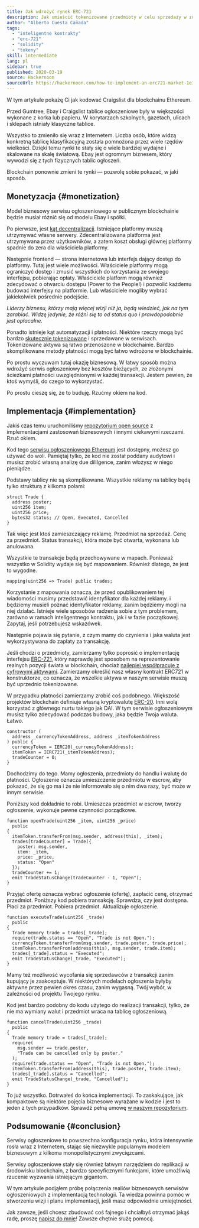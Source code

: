 ```yaml
---
title: Jak wdrożyć rynek ERC-721
description: Jak umieścić tokenizowane przedmioty w celu sprzedaży w zdecentralizowanym serwisie ogłoszeniowym
author: "Alberto Cuesta Cañada"
tags:
  - "inteligentne kontrakty"
  - "erc-721"
  - "solidity"
  - "tokeny"
skill: intermediate
lang: pl
sidebar: true
published: 2020-03-19
source: Hackernoon
sourceUrl: https://hackernoon.com/how-to-implement-an-erc721-market-1e1a32j9
---
```


W tym artykule pokażę Ci jak kodować Craigslist dla blockchainu Ethereum.

Przed Gumtree, Ebay i Craigslist tablice ogłoszeniowe były w większości wykonane z korka lub papieru. W korytarzach szkolnych, gazetach, ulicach i sklepach istniały klasyczne tablice.

Wszystko to zmieniło się wraz z Internetem. Liczba osób, które widzą konkretną tablicę klasyfikacyjną została pomnożona przez wiele rzędów wielkości. Dzięki temu rynki te stały się o wiele bardziej wydajne i skalowane na skalę światową. Ebay jest ogromnym biznesem, który wywodzi się z tych fizycznych tablic ogłoszeń.

Blockchain ponownie zmieni te rynki — pozwolę sobie pokazać, w jaki sposób.

## Monetyzacja {#monetization}

Model biznesowy serwisu ogłoszeniowego w publicznym blockchainie będzie musiał różnić się od modelu Ebay i spółki.

Po pierwsze, jest [kąt decentralizacji](/developers/docs/web2-vs-web3/). Istniejące platformy muszą utrzymywać własne serwery. Zdecentralizowana platforma jest utrzymywana przez użytkowników, a zatem koszt obsługi głównej platformy spadnie do zera dla właściciela platformy.

Następnie frontend — strona internetowa lub interfejs dający dostęp do platformy. Tutaj jest wiele możliwości. Właściciele platformy mogą ograniczyć dostęp i zmusić wszystkich do korzystania ze swojego interfejsu, pobierając opłaty. Właściciele platform mogą również zdecydować o otwarciu dostępu (Power to the People!) i pozwolić każdemu budować interfejsy na platformie. Lub właściciele mogliby wybrać jakiekolwiek pośrednie podejście.

_Liderzy biznesu, którzy mają więcej wizji niż ja, będą wiedzieć, jak na tym zarabiać. Widzę jedynie, że różni się to od status quo i prawdopodobnie jest opłacalne._

Ponadto istnieje kąt automatyzacji i płatności. Niektóre rzeczy mogą być bardzo [skutecznie tokenizowane](https://hackernoon.com/tokenization-of-digital-assets-g0ffk3v8s?ref=hackernoon.com) i sprzedawane w serwisach. Tokenizowane aktywa są łatwo przenoszone w blockchainie. Bardzo skomplikowane metody płatności mogą być łatwo wdrożone w blockchainie.

Po prostu wyczuwam tutaj okazję biznesową. W łatwy sposób można wdrożyć serwis ogłoszeniowy bez kosztów bieżących, ze złożonymi ścieżkami płatności uwzględnionymi w każdej transakcji. Jestem pewien, że ktoś wymyśli, do czego to wykorzystać.

Po prostu cieszę się, że to buduję. Rzućmy okiem na kod.

## Implementacja {#implementation}

Jakiś czas temu uruchomiliśmy [repozytorium open source](https://github.com/HQ20/contracts?ref=hackernoon.com) z implementacjami zastosowań biznesowych i innymi ciekawymi rzeczami. Rzuć okiem.

Kod tego [serwisu ogłoszeniowego Ethereum](https://github.com/HQ20/contracts/tree/master/contracts/classifieds?ref=hackernoon.com) jest dostępny, możesz go używać do woli. Pamiętaj tylko, że kod nie został poddany audytowi i musisz zrobić własną analizę due dililgence, zanim włożysz w niego pieniądze.

Podstawy tablicy nie są skomplikowane. Wszystkie reklamy na tablicy będą tylko strukturą z kilkoma polami:

```solidity
struct Trade {
  address poster;
  uint256 item;
  uint256 price;
  bytes32 status; // Open, Executed, Cancelled
}
```

Tak więc jest ktoś zamieszczający reklamę. Przedmiot na sprzedaż. Cenę za przedmiot. Status transakcji, która może być otwarta, wykonana lub anulowana.

Wszystkie te transakcje będą przechowywane w mapach. Ponieważ wszystko w Solidity wydaje się być mapowaniem. Również dlatego, że jest to wygodne.

```solidity
mapping(uint256 => Trade) public trades;
```

Korzystanie z mapowania oznacza, że przed opublikowaniem tej wiadomości musimy przedstawić identyfikator dla każdej reklamy. i będziemy musieli poznać identyfikator reklamy, zanim będziemy mogli na niej działać. Istnieje wiele sposobów radzenia sobie z tym problemem, zarówno w ramach inteligentnego kontraktu, jak i w fazie początkowej. Zapytaj, jeśli potrzebujesz wskazówek.

Następnie pojawia się pytanie, z czym mamy do czynienia i jaka waluta jest wykorzystywana do zapłaty za transakcję.

Jeśli chodzi o przedmioty, zamierzamy tylko poprosić o implementację interfejsu [ERC-721](https://github.com/OpenZeppelin/openzeppelin-contracts/blob/master/contracts/token/ERC721/IERC721.sol?ref=hackernoon.com), który naprawdę jest sposobem na reprezentowanie realnych pozycji świata w blockchain, chociaż [najlepiej współpracuje z cyfrowymi aktywami](https://hackernoon.com/tokenization-of-digital-assets-g0ffk3v8s?ref=hackernoon.com). Zamierzamy określić nasz własny kontrakt ERC721 w konstruktorze, co oznacza, że wszelkie aktywa w naszym serwisie muszą być uprzednio tokenizowane.

W przypadku płatności zamierzamy zrobić coś podobnego. Większość projektów blockchain definiuje własną kryptowalutę [ERC-20](https://github.com/OpenZeppelin/openzeppelin-contracts/blob/master/contracts/token/ERC20/ERC20.sol?ref=hackernoon.com). Inni wolą korzystać z głównego nurtu takiego jak DAI. W tym serwisie ogłoszeniowym musisz tylko zdecydować podczas budowy, jaka będzie Twoja waluta. Łatwo.

```solidity
constructor (
  address _currencyTokenAddress, address _itemTokenAddress
) public {
  currencyToken = IERC20(_currencyTokenAddress);
  itemToken = IERC721(_itemTokenAddress);
  tradeCounter = 0;
}
```

Dochodzimy do tego. Mamy ogłoszenia, przedmioty do handlu i walutę do płatności. Ogłoszenie oznacza umieszczenie przedmiotu w escrow, aby pokazać, że się go ma i że nie informowało się o nim dwa razy, być może w innym serwisie.

Poniższy kod dokładnie to robi. Umieszcza przedmiot w escrow, tworzy ogłoszenie, wykonuje pewne czynności porządkowe.

```solidity
function openTrade(uint256 _item, uint256 _price)
  public
{
  itemToken.transferFrom(msg.sender, address(this), _item);
  trades[tradeCounter] = Trade({
    poster: msg.sender,
    item: _item,
    price: _price,
    status: "Open"
  });
  tradeCounter += 1;
  emit TradeStatusChange(tradeCounter - 1, "Open");
}
```

Przyjąć ofertę oznacza wybrać ogłoszenie (ofertę), zapłacić cenę, otrzymać przedmiot. Poniższy kod pobiera transakcję. Sprawdza, czy jest dostępna. Płaci za przedmiot. Pobiera przedmiot. Aktualizuje ogłoszenie.

```solidity
function executeTrade(uint256 _trade)
  public
{
  Trade memory trade = trades[_trade];
  require(trade.status == "Open", "Trade is not Open.");
  currencyToken.transferFrom(msg.sender, trade.poster, trade.price);
  itemToken.transferFrom(address(this), msg.sender, trade.item);
  trades[_trade].status = "Executed";
  emit TradeStatusChange(_trade, "Executed");
}
```

Mamy też możliwość wycofania się sprzedawców z transakcji zanim kupujący je zaakceptuje. W niektórych modelach ogłoszenia byłyby aktywne przez pewien okres czasu, zanim wygasną. Twój wybór, w zależności od projektu Twojego rynku.

Kod jest bardzo podobny do kodu użytego do realizacji transakcji, tylko, że nie ma wymiany walut i przedmiot wraca na tablicę ogłoszeniową.

```solidity
function cancelTrade(uint256 _trade)
  public
{
  Trade memory trade = trades[_trade];
  require(
    msg.sender == trade.poster,
    "Trade can be cancelled only by poster."
  );
  require(trade.status == "Open", "Trade is not Open.");
  itemToken.transferFrom(address(this), trade.poster, trade.item);
  trades[_trade].status = "Cancelled";
  emit TradeStatusChange(_trade, "Cancelled");
}
```

To już wszystko. Dotrwałeś do końca implementacji. To zaskakujące, jak kompaktowe są niektóre pojęcia biznesowe wyrażane w kodzie i jest to jeden z tych przypadków. Sprawdź pełną umowę [w naszym repozytorium](https://github.com/HQ20/contracts/blob/master/contracts/classifieds/Classifieds.sol).

## Podsumowanie {#conclusion}

Serwisy ogłoszeniowe to powszechna konfiguracja rynku, która intensywnie rosła wraz z Internetem, stając się niezwykle popularnym modelem biznesowym z kilkoma monopolistycznymi zwycięzcami.

Serwisy ogłoszeniowe stały się również łatwym narzędziem do replikacji w środowisku blockchain, z bardzo specyficznymi funkcjami, które umożliwią rzucenie wyzwania istniejącym gigantom.

W tym artykule podjąłem próbę połączenia realiów biznesowych serwisów ogłoszeniowych z implementacją technologii. Ta wiedza powinna pomóc w stworzeniu wizji i planu implementacji, jeśli masz odpowiednie umiejętności.

Jak zawsze, jeśli chcesz zbudować coś fajnego i chciałbyś otrzymać jakąś radę, proszę [napisz do mnie](https://albertocuesta.es/)! Zawsze chętnie służę pomocą.
